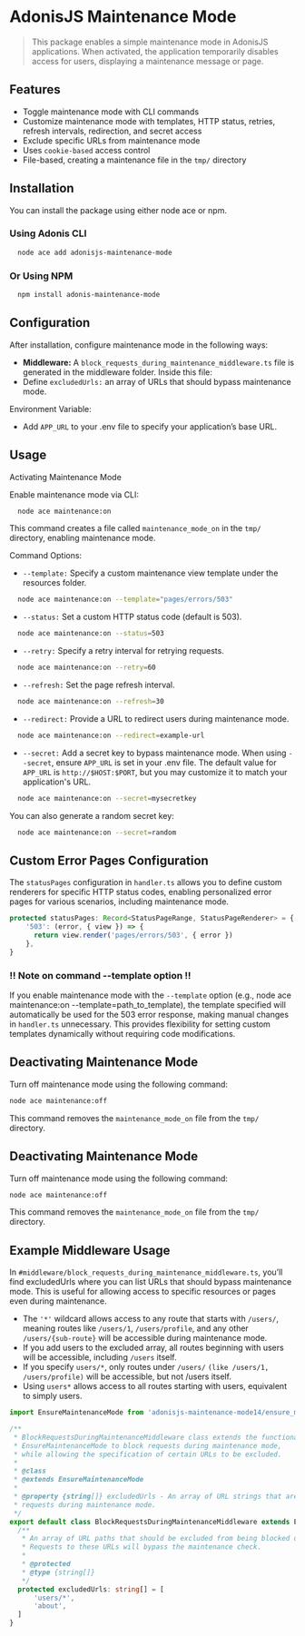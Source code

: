 # AdonisJS Maintenance Mode

>This package enables a simple maintenance mode in AdonisJS applications. When activated, the application temporarily disables access for users, displaying a maintenance message or page.

## Features
- Toggle maintenance mode with CLI commands
- Customize maintenance mode with templates, HTTP status, retries, refresh intervals, redirection, and secret access
- Exclude specific URLs from maintenance mode
- Uses `cookie-based` access control
- File-based, creating a maintenance file in the `tmp/` directory
## Installation

You can install the package using either node ace or npm.

### Using Adonis CLI
```bash 
  node ace add adonisjs-maintenance-mode
```
### Or Using NPM
```bash 
  npm install adonis-maintenance-mode
```
## Configuration
After installation, configure maintenance mode in the following ways:

- **Middleware:** A `block_requests_during_maintenance_middleware.ts` file is generated in the middleware folder. Inside this file:
- Define `excludedUrls:` an array of URLs that should bypass maintenance mode.

Environment Variable:
- Add `APP_URL` to your .env file to specify your application’s base URL.

## Usage
Activating Maintenance Mode

Enable maintenance mode via CLI:

```bash
  node ace maintenance:on
```
This command creates a file called `maintenance_mode_on` in the `tmp/` directory, enabling maintenance mode.

Command Options:
- `--template:` Specify a custom maintenance view template under the resources folder.
```bash
  node ace maintenance:on --template="pages/errors/503"
```

- `--status:` Set a custom HTTP status code (default is 503).
```bash
  node ace maintenance:on --status=503
```

- `--retry:` Specify a retry interval for retrying requests.
```bash
  node ace maintenance:on --retry=60
```

- `--refresh:` Set the page refresh interval.
```bash
  node ace maintenance:on --refresh=30
```

- `--redirect:` Provide a URL to redirect users during maintenance mode.
```bash
  node ace maintenance:on --redirect=example-url
```

- `--secret:` Add a secret key to bypass maintenance mode. When using `--secret`, ensure `APP_URL` is set in your .env file. The default value for `APP_URL` is `http://$HOST:$PORT`, but you may customize it to match your application's URL.
```bash
  node ace maintenance:on --secret=mysecretkey
```

You can also generate a random secret key:
```bash
  node ace maintenance:on --secret=random
```

## Custom Error Pages Configuration
The `statusPages` configuration in `handler.ts` allows you to define custom renderers for specific HTTP status codes, enabling personalized error pages for various scenarios, including maintenance mode.

```typescript
protected statusPages: Record<StatusPageRange, StatusPageRenderer> = {
    '503': (error, { view }) => {
      return view.render('pages/errors/503', { error })
    },
}
```
### !! Note on command --template option !!
If you enable maintenance mode with the `--template` option (e.g., node ace maintenance:on --template=path_to_template), the template specified will automatically be used for the 503 error response, making manual changes in `handler.ts` unnecessary. This provides flexibility for setting custom templates dynamically without requiring code modifications.

## Deactivating Maintenance Mode
Turn off maintenance mode using the following command:

```bash
node ace maintenance:off
```

This command removes the `maintenance_mode_on` file from the `tmp/` directory.
## Deactivating Maintenance Mode
Turn off maintenance mode using the following command:

```bash
node ace maintenance:off
```
This command removes the `maintenance_mode_on` file from the `tmp/` directory.

## Example Middleware Usage
In `#middleware/block_requests_during_maintenance_middleware.ts`, you’ll find excludedUrls where you can list URLs that should bypass maintenance mode. This is useful for allowing access to specific resources or pages even during maintenance.

* The `'*'` wildcard allows access to any route that starts with `/users/`, meaning routes like `/users/1`, `/users/profile`, and any other `/users/{sub-route}` will be accessible during maintenance mode.
* If you add users to the excluded array, all routes beginning with users will be accessible, including `/users` itself.
* If you specify `users/*`, only routes under `/users/` `(like /users/1, /users/profile)` will be accessible, but not /users itself.
* Using `users*` allows access to all routes starting with users, equivalent to simply users.

```typescript
import EnsureMaintenanceMode from 'adonisjs-maintenance-mode14/ensure_maintenance_mode'

/**
 * BlockRequestsDuringMaintenanceMiddleware class extends the functionality of
 * EnsureMaintenanceMode to block requests during maintenance mode,
 * while allowing the specification of certain URLs to be excluded.
 *
 * @class
 * @extends EnsureMaintenanceMode
 *
 * @property {string[]} excludedUrls - An array of URL strings that are excluded from blocking
 * requests during maintenance mode.
 */
export default class BlockRequestsDuringMaintenanceMiddleware extends EnsureMaintenanceMode {
  /**
   * An array of URL paths that should be excluded from being blocked during maintenance mode.
   * Requests to these URLs will bypass the maintenance check.
   *
   * @protected
   * @type {string[]}
   */
  protected excludedUrls: string[] = [
      'users/*',
      'about',
  ]
}
```
